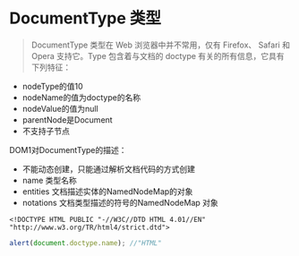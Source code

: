 # DocumentType 类型

> DocumentType 类型在 Web 浏览器中并不常用，仅有 Firefox、 Safari 和 Opera 支持它。Type 包含着与文档的 doctype 有关的所有信息，它具有下列特征：
+ nodeType的值10
+ nodeName的值为doctype的名称
+ nodeValue的值为null
+ parentNode是Document
+ 不支持子节点


DOM1对DocumentType的描述：
+ 不能动态创建，只能通过解析文档代码的方式创建
+ name 类型名称
+ entities 文档描述实体的NamedNodeMap的对象
+ notations 文档类型描述的符号的NamedNodeMap 对象


```
<!DOCTYPE HTML PUBLIC "-//W3C//DTD HTML 4.01//EN"
"http://www.w3.org/TR/html4/strict.dtd">
```

```javascript
alert(document.doctype.name); //"HTML"

```

